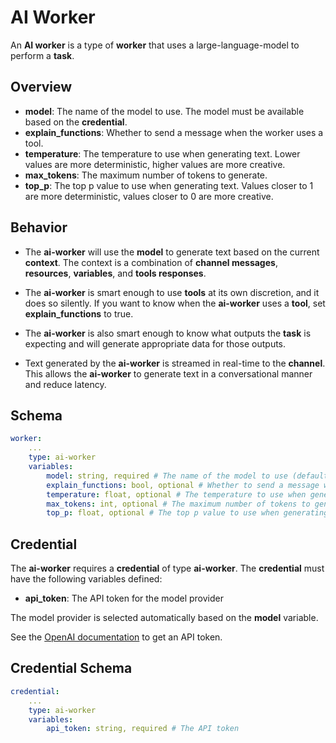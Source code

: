 # AI Worker

An **AI worker** is a type of **worker** that uses a large-language-model to perform a **task**.

## Overview

- **model**: The name of the model to use. The model must be available based on the **credential**.
- **explain_functions**: Whether to send a message when the worker uses a tool.
- **temperature**: The temperature to use when generating text. Lower values are more deterministic, higher values are more creative.
- **max_tokens**: The maximum number of tokens to generate.
- **top_p**: The top p value to use when generating text. Values closer to 1 are more deterministic, values closer to 0 are more creative.

## Behavior

- The **ai-worker** will use the **model** to generate text based on the current **context**. The context is a combination of **channel messages**, **resources**, **variables**, and **tools responses**.

- The **ai-worker** is smart enough to use **tools** at its own discretion, and it does so silently. If you want to know when the **ai-worker** uses a **tool**, set **explain_functions** to true.

- The **ai-worker** is also smart enough to know what outputs the **task** is expecting and will generate appropriate data for those outputs.

- Text generated by the **ai-worker** is streamed in real-time to the **channel**. This allows the **ai-worker** to generate text in a conversational manner and reduce latency.


## Schema
```yaml
worker:
    ...
    type: ai-worker
    variables:
        model: string, required # The name of the model to use (default: gpt-3.5-turbo)
        explain_functions: bool, optional # Whether to send a message when the worker uses a tool
        temperature: float, optional # The temperature to use when generating text (default: 0)
        max_tokens: int, optional # The maximum number of tokens to generate (default: 2048)
        top_p: float, optional # The top p value to use when generating text (default: 1)
```

## Credential

The **ai-worker** requires a **credential** of type **ai-worker**. The **credential** must have the following variables defined:

- **api_token**: The API token for the model provider

The model provider is selected automatically based on the **model** variable.

See the [OpenAI documentation](https://platform.openai.com/account/api-keys) to get an API token.

## Credential Schema
```yaml
credential:
    ...
    type: ai-worker
    variables:
        api_token: string, required # The API token
```


